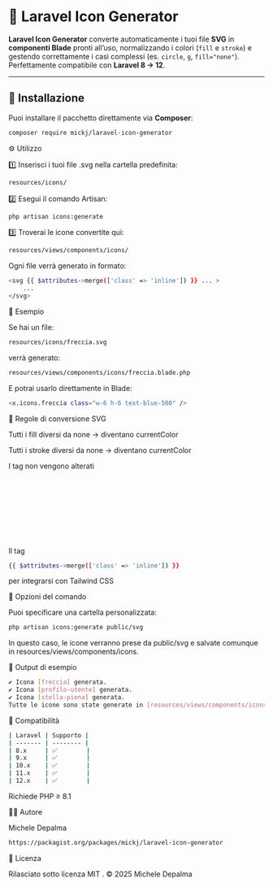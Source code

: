 # 🧩 Laravel Icon Generator

**Laravel Icon Generator** converte automaticamente i tuoi file **SVG** in **componenti Blade** pronti all’uso,
normalizzando i colori (`fill` e `stroke`) e gestendo correttamente i casi complessi (es. `circle`, `g`, `fill="none"`).  
Perfettamente compatibile con **Laravel 8 → 12**.

---

## 🚀 Installazione

Puoi installare il pacchetto direttamente via **Composer**:

```bash
composer require mickj/laravel-icon-generator
```


⚙️ Utilizzo

1️⃣ Inserisci i tuoi file .svg nella cartella predefinita:

```bash
resources/icons/
```

2️⃣ Esegui il comando Artisan:

```bash
php artisan icons:generate
```
3️⃣ Troverai le icone convertite qui:

```bash
resources/views/components/icons/
```

Ogni file verrà generato in formato:

```bash
<svg {{ $attributes->merge(['class' => 'inline']) }} ... >
    ...
</svg>
```


🧠 Esempio

Se hai un file:

```bash
resources/icons/freccia.svg
```

verrà generato:

```bash
resources/views/components/icons/freccia.blade.php
```

E potrai usarlo direttamente in Blade:

```bash
<x.icons.freccia class="w-6 h-6 text-blue-500" />
```


🎨 Regole di conversione SVG

Tutti i fill diversi da none → diventano currentColor

Tutti i stroke diversi da none → diventano currentColor

I tag <circle> non vengono alterati

Il tag <svg> include automaticamente:

```bash
{{ $attributes->merge(['class' => 'inline']) }}
```
per integrarsi con Tailwind CSS


🧩 Opzioni del comando

Puoi specificare una cartella personalizzata:

```bash
php artisan icons:generate public/svg
```

In questo caso, le icone verranno prese da public/svg e salvate comunque in resources/views/components/icons.


💾 Output di esempio

```bash
✔ Icona [freccia] generata.
✔ Icona [profilo-utente] generata.
✔ Icona [stella-piena] generata.
Tutte le icone sono state generate in [resources/views/components/icons]
```


🧰 Compatibilità

```bash
| Laravel | Supporto |
| ------- | -------- |
| 8.x     | ✅        |
| 9.x     | ✅        |
| 10.x    | ✅        |
| 11.x    | ✅        |
| 12.x    | ✅        |
```

Richiede PHP ≥ 8.1


🧑‍💻 Autore

Michele Depalma
```bash
https://packagist.org/packages/mickj/laravel-icon-generator
```


📄 Licenza

Rilasciato sotto licenza MIT
.
© 2025 Michele Depalma
